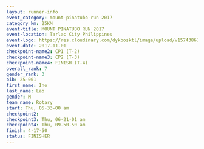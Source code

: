 ```yaml
---
layout: runner-info 
event_category: mount-pinatubo-run-2017 
category_km: 25KM 
event-title: MOUNT PINATUBO RUN 2017 
event-location: Tarlac City Philippines 
event-logo: https://res.cloudinary.com/dykbosktl/image/upload/v1574386116/Logo/Event_Poster_vqknnb.png 
event-date: 2017-11-01 
checkpoint-name2: CP1 (T-2) 
checkpoint-name3: CP2 (T-3) 
checkpoint-name4: FINISH (T-4) 
overall_rank: 7
gender_rank: 3
bib: 25-001
first_name: Ino
last_name: Lao
gender: M
team_name: Rotary
start: Thu, 05-33-00 am
checkpoint2: 
checkpoint3: Thu, 06-21-01 am
checkpoint4: Thu, 09-50-50 am
finish: 4-17-50
status: FINISHER
---
```

